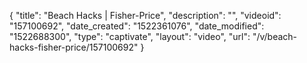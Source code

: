 {
    "title": "Beach Hacks | Fisher-Price",
    "description": "",
    "videoid": "157100692",
    "date_created": "1522361076",
    "date_modified": "1522688300",
    "type": "captivate",
    "layout": "video",
    "url": "\/v\/beach-hacks-fisher-price\/157100692"
}